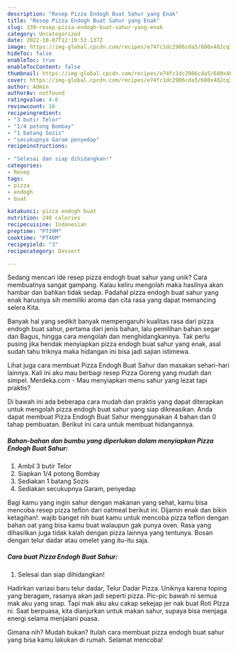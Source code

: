 ```yaml
---
description: "Resep Pizza Endogh Buat Sahur yang Enak"
title: "Resep Pizza Endogh Buat Sahur yang Enak"
slug: 339-resep-pizza-endogh-buat-sahur-yang-enak
category: Uncategorized
date: 2022-10-07T12:19:53.137Z
image: https://img-global.cpcdn.com/recipes/e74fc1dc2906cda5/680x482cq70/pizza-endogh-buat-sahur-foto-resep-utama.jpg
hideToc: false
enableToc: true
enableTocContent: false
thumbnail: https://img-global.cpcdn.com/recipes/e74fc1dc2906cda5/680x482cq70/pizza-endogh-buat-sahur-foto-resep-utama.jpg
cover: https://img-global.cpcdn.com/recipes/e74fc1dc2906cda5/680x482cq70/pizza-endogh-buat-sahur-foto-resep-utama.jpg
author: Admin
authorAv: notfound
ratingvalue: 4.6
reviewcount: 16
recipeingredient:
- "3 butir Telor"
- "1/4 potong Bombay"
- "1 batang Sozis"
- "secukupnya Garam penyedap"
recipeinstructions:

- "Selesai dan siap dihidangkan!"
categories:
- Resep
tags:
- pizza
- endogh
- buat

katakunci: pizza endogh buat 
nutrition: 240 calories
recipecuisine: Indonesian
preptime: "PT39M"
cooktime: "PT46M"
recipeyield: "3"
recipecategory: Dessert

---
```





Sedang mencari ide resep pizza endogh buat sahur yang unik? Cara membuatnya sangat gampang. Kalau keliru mengolah maka hasilnya akan hambar dan bahkan tidak sedap. Padahal pizza endogh buat sahur yang enak harusnya sih memiliki aroma dan cita rasa yang dapat memancing selera Kita.





Banyak hal yang sedikit banyak mempengaruhi kualitas rasa dari pizza endogh buat sahur, pertama dari jenis bahan, lalu pemilihan bahan segar dan Bagus, hingga cara mengolah dan menghidangkannya. Tak perlu pusing jika hendak menyiapkan pizza endogh buat sahur yang enak,      asal sudah tahu triknya maka hidangan ini bisa jadi sajian istimewa.














Lihat juga cara membuat Pizza Endogh Buat Sahur dan masakan sehari-hari lainnya. Kali ini aku mau berbagi resep Pizza Goreng yang mudah dan simpel. Merdeka.com - Mau menyiapkan menu sahur yang lezat tapi praktis?






Di bawah ini ada beberapa cara mudah dan praktis yang dapat diterapkan untuk mengolah pizza endogh buat sahur yang siap dikreasikan. Anda dapat membuat Pizza Endogh Buat Sahur menggunakan 4 bahan dan 0 tahap pembuatan. Berikut ini cara untuk membuat hidangannya.

<!--inarticleads1-->

##### Bahan-bahan dan bumbu yang diperlukan dalam menyiapkan Pizza Endogh Buat Sahur:

1. Ambil 3 butir Telor
1. Siapkan 1/4 potong Bombay
1. Sediakan 1 batang Sozis
1. Sediakan secukupnya Garam, penyedap


Bagi kamu yang ingin sahur dengan makanan yang sehat, kamu bisa mencoba resep pizza teflon dari oatmeal berikut ini. Dijamin enak dan bikin ketagihan!. wajib banget nih buat kamu untuk mencoba pizza teflon dengan bahan oat yang bisa kamu buat walaupun gak punya oven. Rasa yang dihasilkan juga tidak kalah dengan pizza lainnya yang tentunya. Bosan dengan telur dadar atau omelet yang itu-itu saja. 

<!--inarticleads2-->

##### Cara buat Pizza Endogh Buat Sahur:


1. Selesai dan siap dihidangkan!

Hadirkan variasi baru telur dadar, Telur Dadar Pizza. Uniknya karena toping yang beragam, rasanya akan jadi seperti pizza. Pic-pic bawah ni semua mak aku yang snap. Tapi mak aku aku cakap sekejap jer nak buat Roti PIzza ni. Saat berpuasa, kita dianjurkan untuk makan sahur, supaya bisa menjaga energi selama menjalani puasa. 

Gimana nih? Mudah bukan? Itulah cara membuat pizza endogh buat sahur yang bisa kamu lakukan di rumah. Selamat mencoba!
